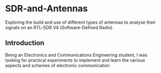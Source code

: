 # SDR-and-Antennas
Exploring the build and use of different types of antennas to analyse their signals on an RTL-SDR V4 (Software-Defined Radio). 

## Introduction
Being an Electronics and Communications Engineering student, I was looking for practical experiments to implement and learn the various aspects and schemes of electronic communication
